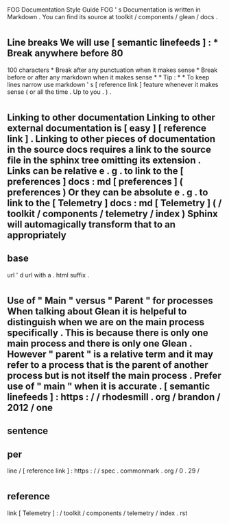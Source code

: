 #
FOG
Documentation
Style
Guide
FOG
'
s
Documentation
is
written
in
Markdown
.
You
can
find
its
source
at
toolkit
/
components
/
glean
/
docs
.
#
#
Line
breaks
We
will
use
[
semantic
linefeeds
]
:
*
Break
anywhere
before
80
-
100
characters
*
Break
after
any
punctuation
when
it
makes
sense
*
Break
before
or
after
any
markdown
when
it
makes
sense
*
*
Tip
:
*
*
To
keep
lines
narrow
use
markdown
'
s
[
reference
link
]
feature
whenever
it
makes
sense
(
or
all
the
time
.
Up
to
you
.
)
.
#
#
Linking
to
other
documentation
Linking
to
other
external
documentation
is
[
easy
]
[
reference
link
]
.
Linking
to
other
pieces
of
documentation
in
the
source
docs
requires
a
link
to
the
source
file
in
the
sphinx
tree
omitting
its
extension
.
Links
can
be
relative
e
.
g
.
to
link
to
the
[
preferences
]
docs
:
md
[
preferences
]
(
preferences
)
Or
they
can
be
absolute
e
.
g
.
to
link
to
the
[
Telemetry
]
docs
:
md
[
Telemetry
]
(
/
toolkit
/
components
/
telemetry
/
index
)
Sphinx
will
automagically
transform
that
to
an
appropriately
-
base
-
url
'
d
url
with
a
.
html
suffix
.
#
#
Use
of
"
Main
"
versus
"
Parent
"
for
processes
When
talking
about
Glean
it
is
helpeful
to
distinguish
when
we
are
on
the
main
process
specifically
.
This
is
because
there
is
only
one
main
process
and
there
is
only
one
Glean
.
However
"
parent
"
is
a
relative
term
and
it
may
refer
to
a
process
that
is
the
parent
of
another
process
but
is
not
itself
the
main
process
.
Prefer
use
of
"
main
"
when
it
is
accurate
.
[
semantic
linefeeds
]
:
https
:
/
/
rhodesmill
.
org
/
brandon
/
2012
/
one
-
sentence
-
per
-
line
/
[
reference
link
]
:
https
:
/
/
spec
.
commonmark
.
org
/
0
.
29
/
#
reference
-
link
[
Telemetry
]
:
/
toolkit
/
components
/
telemetry
/
index
.
rst
